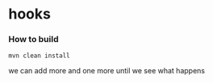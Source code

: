 # hooks

### How to build

```
mvn clean install
```

we can add more
and one more
until we see what happens

